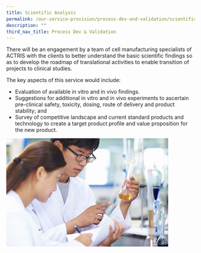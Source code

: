 ```yaml
---
title: Scientific Analysis
permalink: /our-service-provision/process-dev-and-validation/scientific-analysis/
description: ""
third_nav_title: Process Dev & Validation
---
```

There will be an engagement by a team of cell manufacturing specialists of ACTRIS with the clients to better understand the basic scientific findings so as to develop the roadmap of translational activities to enable transition of projects to clinical studies.

The key aspects of this service would include:

*   Evaluation of available in vitro and in vivo findings.
*   Suggestions for additional in vitro and in vivo experiments to ascertain pre-clinical safety, toxicity, dosing, route of delivery and product stability; and
*   Survey of competitive landscape and current standard products and technology to create a target product profile and value proposition for the new product.

![](/images/Shutterstock%20Images/picture6.jpg)